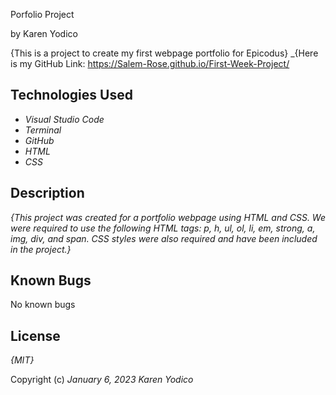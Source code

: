 
Porfolio Project

by Karen Yodico

{This is a project to create my first webpage portfolio for Epicodus}
_{Here is my GitHub Link: https://Salem-Rose.github.io/First-Week-Project/

## Technologies Used

* _Visual Studio Code_
* _Terminal_
* _GitHub_
* _HTML_
* _CSS_

## Description

_{This project was created for a portfolio webpage using HTML and CSS. We were required to use the following HTML tags: p, h, ul, ol, li, em, strong, a, img, div, and span. CSS styles were also required and have been included in the project.}_

## Known Bugs

No known bugs

## License

_{MIT}_

Copyright (c) _January 6, 2023_ _Karen Yodico_
